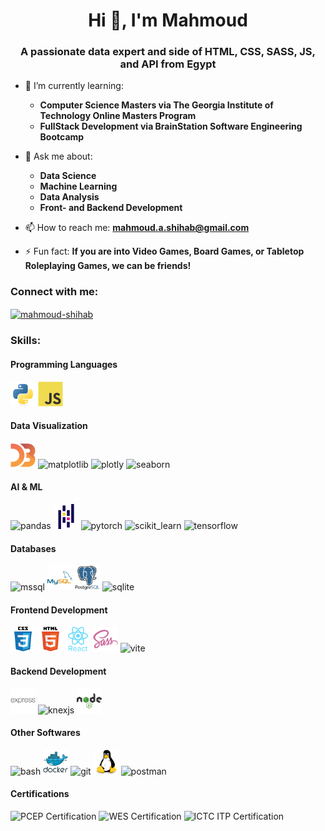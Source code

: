 <h1 align="center">Hi 👋, I'm Mahmoud</h1>
<h3 align="center">A passionate data expert and side of HTML, CSS, SASS, JS, and API from Egypt</h3>

- 🌱 I’m currently learning:
  - **Computer Science Masters via The Georgia Institute of Technology Online Masters Program**
  - **FullStack Development via BrainStation Software Engineering Bootcamp**

- 💬 Ask me about:
  - **Data Science**
  - **Machine Learning**
  - **Data Analysis**
  - **Front- and Backend Development**

- 📫 How to reach me: **mahmoud.a.shihab@gmail.com**

- ⚡ Fun fact: **If you are into Video Games, Board Games, or Tabletop Roleplaying Games, we can be friends!**

<h3 align="left">Connect with me:</h3>
<p align="left">
<a href="https://linkedin.com/in/mahmoud-shihab" target="blank"><img align="center" src="https://raw.githubusercontent.com/rahuldkjain/github-profile-readme-generator/master/src/images/icons/Social/linked-in-alt.svg" alt="mahmoud-shihab" height="30" width="40" /></a>
</p>

<h3 align="left">Skills:</h3>
<h4>Programming Languages</h4>
<p align=""left>
    <a href="https://www.python.org" target="_blank" rel="noreferrer" style="text-decoration: none;">
        <img
            src="https://raw.githubusercontent.com/devicons/devicon/master/icons/python/python-original.svg"
            alt="python"
            width="40"
            height="40" />
    </a>
    <a
        href="https://developer.mozilla.org/en-US/docs/Web/JavaScript"
        target="_blank"
        rel="noreferrer" style="text-decoration: none;">
        <img
            src="https://raw.githubusercontent.com/devicons/devicon/master/icons/javascript/javascript-original.svg"
            alt="javascript"
            width="40"
            height="40" />
    </a>
</p>
<h4>Data Visualization</h4>
<p align=""left>
    <a href="https://d3js.org/" target="_blank" rel="noreferrer" style="text-decoration: none;">
        <img
            src="https://raw.githubusercontent.com/devicons/devicon/master/icons/d3js/d3js-original.svg"
            alt="d3js"
            width="40"
            height="40" />
    </a>
    <a href="https://matplotlib.org/" target="_blank" rel="noreferrer" style="text-decoration: none;">
        <img
            src="https://matplotlib.org/_static/images/documentation.svg"
            alt="matplotlib"
            width="40"
            height="40" />
    </a>
    <a href="https://plotly.com/python/" target="_blank" rel="noreferrer" style="text-decoration: none;">
        <img
            src="https://icon.icepanel.io/Technology/svg/Ploty.svg"
            alt="plotly"
            width="40"
            height="40" />
    </a>
    <a href="https://seaborn.pydata.org/" target="_blank" rel="noreferrer" style="text-decoration: none;">
        <img
            src="https://seaborn.pydata.org/_images/logo-mark-lightbg.svg"
            alt="seaborn"
            width="40"
            height="40" />
    </a>
</p>
<h4>AI & ML</h4>
<p align=""left>
    <a href="https://numpy.org/" target="_blank" rel="noreferrer" style="text-decoration: none;">
        <img
            src="https://numpy.org/images/logo.svg"
            alt="pandas"
            width="40"
            height="40" />
    </a>
    <a href="https://pandas.pydata.org/" target="_blank" rel="noreferrer" style="text-decoration: none;">
        <img
            src="https://raw.githubusercontent.com/devicons/devicon/2ae2a900d2f041da66e950e4d48052658d850630/icons/pandas/pandas-original.svg"
            alt="pandas"
            width="40"
            height="40" />
    </a>
    <a href="https://pytorch.org/" target="_blank" rel="noreferrer" style="text-decoration: none;">
        <img
            src="https://www.vectorlogo.zone/logos/pytorch/pytorch-icon.svg"
            alt="pytorch"
            width="40"
            height="40" />
    </a>
    <a href="https://scikit-learn.org/" target="_blank" rel="noreferrer" style="text-decoration: none;">
        <img
            src="https://upload.wikimedia.org/wikipedia/commons/0/05/Scikit_learn_logo_small.svg"
            alt="scikit_learn"
            width="40"
            height="40" />
    </a>
    <a href="https://www.tensorflow.org" target="_blank" rel="noreferrer" style="text-decoration: none;">
        <img
            src="https://www.vectorlogo.zone/logos/tensorflow/tensorflow-icon.svg"
            alt="tensorflow"
            width="40"
            height="40" />
    </a>
</p>
<h4>Databases</h4>
<p align=""left>
    <a
        href="https://www.microsoft.com/en-us/sql-server"
        target="_blank"
        rel="noreferrer" style="text-decoration: none;">
        <img
            src="https://www.svgrepo.com/show/303229/microsoft-sql-server-logo.svg"
            alt="mssql"
            width="40"
            height="40" />
    </a>
    <a href="https://www.mysql.com/" target="_blank" rel="noreferrer" style="text-decoration: none;">
        <img
            src="https://raw.githubusercontent.com/devicons/devicon/master/icons/mysql/mysql-original-wordmark.svg"
            alt="mysql"
            width="40"
            height="40" />
    </a>
    <a href="https://www.postgresql.org" target="_blank" rel="noreferrer" style="text-decoration: none;">
        <img
            src="https://raw.githubusercontent.com/devicons/devicon/master/icons/postgresql/postgresql-original-wordmark.svg"
            alt="postgresql"
            width="40"
            height="40" />
    </a>
    <a href="https://www.sqlite.org/" target="_blank" rel="noreferrer" style="text-decoration: none;">
        <img
            src="https://www.vectorlogo.zone/logos/sqlite/sqlite-icon.svg"
            alt="sqlite"
            width="40"
            height="40" />
    </a>
</p>
<h4>Frontend Development</h4>
<p align=""left>
    <a href="https://www.w3schools.com/css/" target="_blank" rel="noreferrer" style="text-decoration: none;">
        <img
            src="https://raw.githubusercontent.com/devicons/devicon/master/icons/css3/css3-original-wordmark.svg"
            alt="css3"
            width="40"
            height="40" />
    </a>
    <a href="https://www.w3.org/html/" target="_blank" rel="noreferrer" style="text-decoration: none;">
        <img
            src="https://raw.githubusercontent.com/devicons/devicon/master/icons/html5/html5-original-wordmark.svg"
            alt="html5"
            width="40"
            height="40" />
    </a>
    <a href="https://reactjs.org/" target="_blank" rel="noreferrer" style="text-decoration: none;">
        <img
            src="https://raw.githubusercontent.com/devicons/devicon/master/icons/react/react-original-wordmark.svg"
            alt="react"
            width="40"
            height="40" />
    </a>
    <a href="https://sass-lang.com" target="_blank" rel="noreferrer" style="text-decoration: none;">
        <img
            src="https://raw.githubusercontent.com/devicons/devicon/master/icons/sass/sass-original.svg"
            alt="sass"
            width="40"
            height="40" />
    </a>
    <a href="https://vitejs.dev/" target="_blank" rel="noreferrer" style="text-decoration: none;">
        <img
            src="https://vitejs.dev/logo.svg"
            alt="vite"
            width="40"
            height="40" />
    </a>
</p>
<h4>Backend Development</h4>
<p align=""left>
    <a href="https://expressjs.com" target="_blank" rel="noreferrer" style="text-decoration: none;">
        <img
            src="https://raw.githubusercontent.com/devicons/devicon/master/icons/express/express-original-wordmark.svg"
            alt="express"
            width="40"
            height="40" />
    </a>
    <a href="https://knexjs.org/" target="_blank" rel="noreferrer" style="text-decoration: none;">
        <img
            src="https://knexjs.org/knex-logo.png"
            alt="knexjs"
            width="40"
            height="40" />
    </a>
    <a href="https://nodejs.org" target="_blank" rel="noreferrer" style="text-decoration: none;">
        <img
            src="https://raw.githubusercontent.com/devicons/devicon/master/icons/nodejs/nodejs-original-wordmark.svg"
            alt="nodejs"
            width="40"
            height="40" />
    </a>
</p>
<h4>Other Softwares</h4>
<p align=""left>
    <a
        href="https://www.gnu.org/software/bash/"
        target="_blank"
        rel="noreferrer" style="text-decoration: none;">
        <img
            src="https://www.vectorlogo.zone/logos/gnu_bash/gnu_bash-icon.svg"
            alt="bash"
            width="40"
            height="40" />
    </a>
    <a href="https://www.docker.com/" target="_blank" rel="noreferrer" style="text-decoration: none;">
        <img
            src="https://raw.githubusercontent.com/devicons/devicon/master/icons/docker/docker-original-wordmark.svg"
            alt="docker"
            width="40"
            height="40" />
    </a>
    <a href="https://git-scm.com/" target="_blank" rel="noreferrer" style="text-decoration: none;">
        <img
            src="https://www.vectorlogo.zone/logos/git-scm/git-scm-icon.svg"
            alt="git"
            width="40"
            height="40" />
    </a>
    <a href="https://www.linux.org/" target="_blank" rel="noreferrer" style="text-decoration: none;">
        <img
            src="https://raw.githubusercontent.com/devicons/devicon/master/icons/linux/linux-original.svg"
            alt="linux"
            width="40"
            height="40" />
    </a>
    <a href="https://postman.com" target="_blank" rel="noreferrer" style="text-decoration: none;">
        <img
            src="https://www.vectorlogo.zone/logos/getpostman/getpostman-icon.svg"
            alt="postman"
            width="40"
            height="40" />
    </a>
  <h4>Certifications</h4>
    <a href="https://www.credly.com/badges/162ccac1-95c3-4106-9a02-cc5999da8926/linked_in_profile" target="_blank" rel="noreferrer" style="text-decoration: none;">
        <img
            src="https://images.credly.com/images/b790eb12-ecb3-4b94-89be-61aa40c92e7c/image.png"
            alt="PCEP Certification"
            width="40"
            height="40" />
    </a>
    <a href="https://www.credly.com/badges/2381e62b-5e35-438b-8bc0-d472320edf12/public_url" target="_blank" rel="noreferrer" style="text-decoration: none;">
        <img
            src="https://images.credly.com/size/680x680/images/0ab5b829-02ae-4a73-ac82-ab9798fb76e9/157a788a3a7d3880f574c2cdaf0b97d5.png"
            alt="WES Certification"
            width="40"
            height="40" />
    </a>  
    <a href="https://www.linkedin.com/in/mahmoud-shihab/details/certifications/1713212033027/single-media-viewer/?profileId=ACoAAAp2v7cBf76G45VKxJv_6rmSenEoFDEqCc8" target="_blank" rel="noreferrer" style="text-decoration: none;">
        <img
            src="http://media.smapply.io/media/awssmapply2/reviewrooms/ictc-ctic/logo/ictc-logo-icon-colour.png"
            alt="ICTC ITP Certification"
            width="40"
            height="40" />
    </a>  
</p>
<!--  -->
